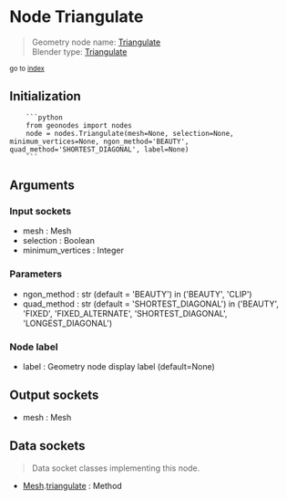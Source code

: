
# Node Triangulate

> Geometry node name: [Triangulate](https://docs.blender.org/manual/en/latest/modeling/geometry_nodes/mesh/triangulate.html)<br>
  Blender type: [Triangulate](https://docs.blender.org/api/current/bpy.types.GeometryNodeTriangulate.html)
  
<sub>go to [index](/docs/index.md)</sub>

Initialization
--------------
        
        ```python
        from geonodes import nodes
        node = nodes.Triangulate(mesh=None, selection=None, minimum_vertices=None, ngon_method='BEAUTY', quad_method='SHORTEST_DIAGONAL', label=None)
        ```



## Arguments


### Input sockets

- mesh : Mesh
- selection : Boolean
- minimum_vertices : Integer

### Parameters

- ngon_method : str (default = 'BEAUTY') in ('BEAUTY', 'CLIP')
- quad_method : str (default = 'SHORTEST_DIAGONAL') in ('BEAUTY', 'FIXED', 'FIXED_ALTERNATE', 'SHORTEST_DIAGONAL', 'LONGEST_DIAGONAL')

### Node label

- label : Geometry node display label (default=None)

## Output sockets

- mesh : Mesh

## Data sockets

> Data socket classes implementing this node.
  
  
- [Mesh](/docs/sockets/Mesh.md).[triangulate](/docs/sockets/Mesh.md#triangulate) : Method
  
